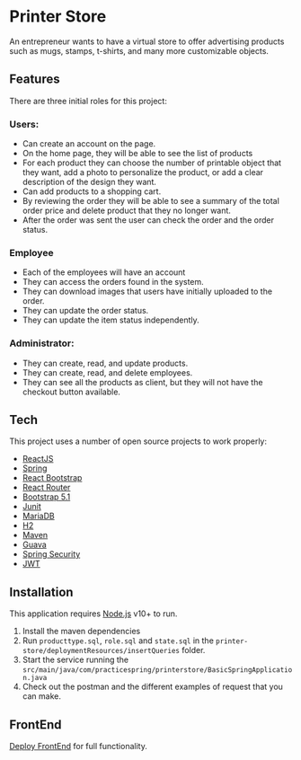 # Printer Store

An entrepreneur wants to have a virtual store to offer advertising products such as mugs, stamps, t-shirts, and many more customizable objects.

## Features
There are three initial roles for this project:

### Users:
- Can create an account on the page.
- On the home page, they will be able to see the list of products
- For each product they can choose the number of printable object that they want, add a photo to personalize the product, or add a clear description of the design they want.
- Can add products to a shopping cart.
- By reviewing the order they will be able to see a summary of the total order price and delete product that they no longer want.
- After the order was sent the user can check the order and the order status.

### Employee
- Each of the employees will have an account
- They can access the orders found in the system.
- They can download images that users have initially uploaded to the order.
- They can update the order status.
- They can update the item status independently.

### Administrator:
- They can create, read, and update products.
- They can create, read, and delete employees.
- They can see all the products as client, but they will not have the checkout button available.

## Tech

This project uses a number of open source projects to work properly:

- [ReactJS](https://reactjs.org/)
- [Spring](https://spring.io/)
- [React Bootstrap](https://react-bootstrap.github.io/)
- [React Router](https://reactrouter.com/)
- [Bootstrap 5.1](https://getbootstrap.com/docs/5.1/getting-started/introduction/)
- [Junit](https://junit.org/junit4/)
- [MariaDB](https://mariadb.org/)
- [H2](https://www.h2database.com/html/main.html)
- [Maven](https://maven.apache.org/)
- [Guava](https://opensource.google/projects/guava)
- [Spring Security](https://spring.io/projects/spring-security)
- [JWT](https://jwt.io/)

## Installation

This application requires [Node.js](https://nodejs.org/) v10+ to run.

1. Install the maven dependencies
2. Run `producttype.sql`, `role.sql` and `state.sql` in the `printer-store/deploymentResources/insertQueries` folder.
3. Start the service running the `src/main/java/com/practicespring/printerstore/BasicSpringApplication.java`
4. Check out the postman and the different examples of request that you can make.

## FrontEnd
[Deploy FrontEnd](https://github.com/alexandraavendano/printer-store-front) for full functionality.